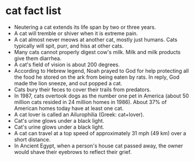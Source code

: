 # cat fact list

- Neutering a cat extends its life span by two or three years.
- A cat will tremble or shiver when it is extreme pain.
- A cat almost never meows at another cat, mostly just humans. Cats typically will spit, purr, and hiss at other cats.
- Many cats cannot properly digest cow's milk. Milk and milk products give them diarrhea.
- A cat's field of vision is about 200 degrees.
- According to Hebrew legend, Noah prayed to God for help protecting all the food he stored on the ark from being eaten by rats. In reply, God made the lion sneeze, and out popped a cat.
- Cats bury their feces to cover their trails from predators.
- In 1987, cats overtook dogs as the number one pet in America (about 50 million cats resided in 24 million homes in 1986). About 37% of American homes today have at least one cat.
- A cat lover is called an Ailurophilia (Greek: cat+lover).
- Cat's urine glows under a black light.
- Cat's urine glows under a black light.
- A cat can travel at a top speed of approximately 31 mph (49 km) over a short distance.
- In Ancient Egypt, when a person's house cat passed away, the owner would shave their eyebrows to reflect their grief.
